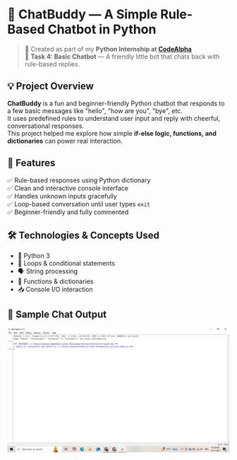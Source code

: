  # 💬 ChatBuddy — A Simple Rule-Based Chatbot in Python

> 🧠 Created as part of my **Python Internship at [CodeAlpha](https://www.codealpha.tech/)**  
> 📌 **Task 4: Basic Chatbot** — A friendly little bot that chats back with rule-based replies.

## 💡 Project Overview

**ChatBuddy** is a fun and beginner-friendly Python chatbot that responds to a few basic messages like "hello", "how are you", "bye", etc.  
It uses predefined rules to understand user input and reply with cheerful, conversational responses.  
This project helped me explore how simple **if-else logic, functions, and dictionaries** can power real interaction.

## 🚀 Features

✅ Rule-based responses using Python dictionary  
✅ Clean and interactive console interface  
✅ Handles unknown inputs gracefully  
✅ Loop-based conversation until user types `exit`  
✅ Beginner-friendly and fully commented

 ## 🛠 Technologies & Concepts Used

- 🐍 Python 3  
- 🔁 Loops & conditional statements  
- 🗣 String processing  
- 💬 Functions & dictionaries  
- 📥 Console I/O interaction

  
## 📸 Sample Chat Output

![Sample chat Output](https://github.com/Sangeetha-K-04/Codealpha-Task3/blob/main/CodeAlpha%20task3.png?raw=true)



